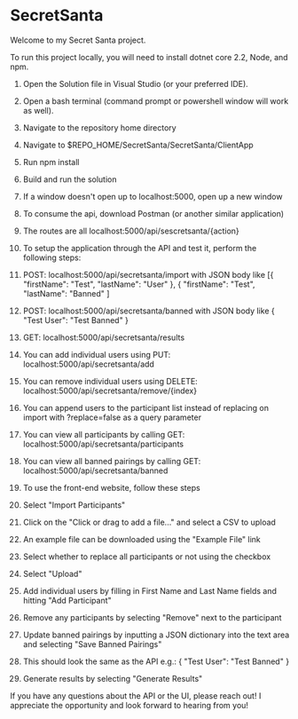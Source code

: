 # SecretSanta

Welcome to my Secret Santa project.

To run this project locally, you will need to install dotnet core 2.2, Node, and npm.
1. Open the Solution file in Visual Studio (or your preferred IDE).
1. Open a bash terminal (command prompt or powershell window will work as well).
1. Navigate to the repository home directory
1. Navigate to $REPO_HOME/SecretSanta/SecretSanta/ClientApp
1. Run npm install
1. Build and run the solution
1. If a window doesn't open up to localhost:5000, open up a new window

1. To consume the api, download Postman (or another similar application)
1. The routes are all localhost:5000/api/sescretsanta/{action}
1. To setup the application through the API and test it, perform the following steps:
  1. POST: localhost:5000/api/secretsanta/import with JSON body like [{ "firstName": "Test", "lastName": "User" }, { "firstName": "Test", "lastName": "Banned" ]
  1. POST: localhost:5000/api/secretsanta/banned with JSON body like { "Test User": "Test Banned" }
  1. GET: localhost:5000/api/secretsanta/results
1. You can add individual users using PUT: localhost:5000/api/secretsanta/add
1. You can remove individual users using DELETE: localhost:5000/api/secretsanta/remove/{index}
1. You can append users to the participant list instead of replacing on import with ?replace=false as a query parameter
1. You can view all participants by calling GET: localhost:5000/api/secretsanta/participants
1. You can view all banned pairings by calling GET: localhost:5000/api/secretsanta/banned

1. To use the front-end website, follow these steps
1. Select "Import Participants"
1. Click on the "Click or drag to add a file..." and select a CSV to upload
  1. An example file can be downloaded using the "Example File" link
1. Select whether to replace all participants or not using the checkbox
1. Select "Upload"
1. Add individual users by filling in First Name and Last Name fields and hitting "Add Participant"
1. Remove any participants by selecting "Remove" next to the participant
1. Update banned pairings by inputting a JSON dictionary into the text area and selecting "Save Banned Pairings"
  1. This should look the same as the API e.g.: { "Test User": "Test Banned" }
1. Generate results by selecting "Generate Results"

If you have any questions about the API or the UI, please reach out! I appreciate the opportunity and look forward to hearing from you!

